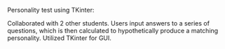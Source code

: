 Personality test using TKinter:

  Collaborated with 2 other students. 
  Users input answers to a series of questions, which is then calculated to hypothetically produce a matching personality. 
  Utilized TKinter for GUI.
